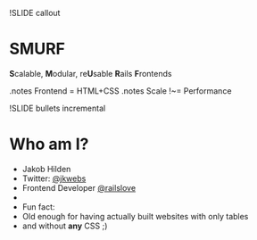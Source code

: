 !SLIDE callout

# SMURF #

**S**calable, **M**odular, re**U**sable **R**ails **F**rontends

.notes Frontend = HTML+CSS
.notes Scale !~= Performance


!SLIDE bullets incremental

# Who am I? #

* Jakob Hilden
* Twitter: [@jkwebs](http://twitter.com/jkwebs)
* Frontend Developer [@railslove](http://twitter.com/railslove)
* <span style="color: white;">--</span>
* Fun fact:
* Old enough for having actually built websites with only tables
* and without **any** CSS ;)

